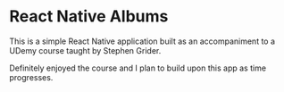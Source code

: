 # React Native Albums
This is a simple React Native application built as an accompaniment to a UDemy course taught by Stephen Grider.

Definitely enjoyed the course and I plan to build upon this app as time progresses.

